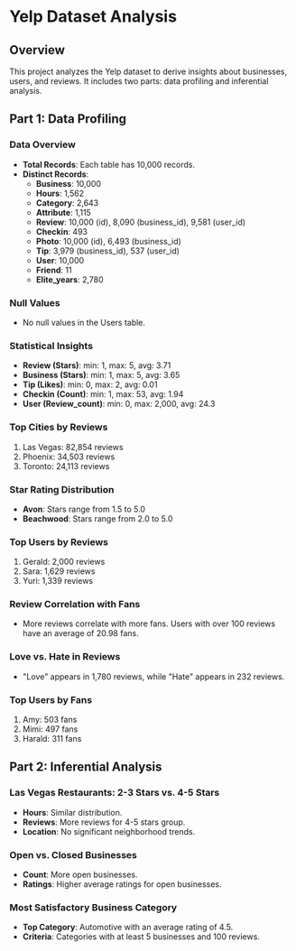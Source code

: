 # Yelp Dataset Analysis

## Overview
This project analyzes the Yelp dataset to derive insights about businesses, users, and reviews. It includes two parts: data profiling and inferential analysis.

## Part 1: Data Profiling

### Data Overview
- **Total Records**: Each table has 10,000 records.
- **Distinct Records**:
  - **Business**: 10,000
  - **Hours**: 1,562
  - **Category**: 2,643
  - **Attribute**: 1,115
  - **Review**: 10,000 (id), 8,090 (business_id), 9,581 (user_id)
  - **Checkin**: 493
  - **Photo**: 10,000 (id), 6,493 (business_id)
  - **Tip**: 3,979 (business_id), 537 (user_id)
  - **User**: 10,000
  - **Friend**: 11
  - **Elite_years**: 2,780

### Null Values
- No null values in the Users table.

### Statistical Insights
- **Review (Stars)**: min: 1, max: 5, avg: 3.71
- **Business (Stars)**: min: 1, max: 5, avg: 3.65
- **Tip (Likes)**: min: 0, max: 2, avg: 0.01
- **Checkin (Count)**: min: 1, max: 53, avg: 1.94
- **User (Review_count)**: min: 0, max: 2,000, avg: 24.3

### Top Cities by Reviews
1. Las Vegas: 82,854 reviews
2. Phoenix: 34,503 reviews
3. Toronto: 24,113 reviews

### Star Rating Distribution
- **Avon**: Stars range from 1.5 to 5.0
- **Beachwood**: Stars range from 2.0 to 5.0

### Top Users by Reviews
1. Gerald: 2,000 reviews
2. Sara: 1,629 reviews
3. Yuri: 1,339 reviews

### Review Correlation with Fans
- More reviews correlate with more fans. Users with over 100 reviews have an average of 20.98 fans.

### Love vs. Hate in Reviews
- "Love" appears in 1,780 reviews, while "Hate" appears in 232 reviews.

### Top Users by Fans
1. Amy: 503 fans
2. Mimi: 497 fans
3. Harald: 311 fans

## Part 2: Inferential Analysis

### Las Vegas Restaurants: 2-3 Stars vs. 4-5 Stars
- **Hours**: Similar distribution.
- **Reviews**: More reviews for 4-5 stars group.
- **Location**: No significant neighborhood trends.

### Open vs. Closed Businesses
- **Count**: More open businesses.
- **Ratings**: Higher average ratings for open businesses.

### Most Satisfactory Business Category
- **Top Category**: Automotive with an average rating of 4.5.
- **Criteria**: Categories with at least 5 businesses and 100 reviews.
